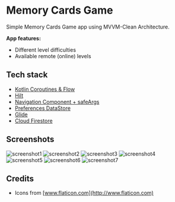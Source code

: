 # Memory Cards Game 

Simple Memory Cards Game app using MVVM-Clean Architecture.

**App features:**
- Different level difficulties 
- Available remote (online) levels
## Tech stack

 - [Kotlin Coroutines & Flow](https://kotlinlang.org/api/kotlinx.coroutines/)
 - [Hilt](https://dagger.dev/hilt/) 
 - [Navigation Component + safeArgs](https://developer.android.com/guide/navigation/navigation-getting-started)
 - [Preferences DataStore](https://developer.android.com/topic/libraries/architecture/datastore)
 - [Glide](https://github.com/bumptech/glide)
 - [Cloud Firestore](https://firebase.google.com/docs/firestore)
 
## Screenshots
![screenshot1](docs/Screenshot_1.png) ![screenshot2](docs/Screenshot_2.png) ![screenshot3](docs/Screenshot_3.png)
![screenshot4](docs/Screenshot_4.png) ![screenshot5](docs/Screenshot_5.png)
![screenshot6](docs/Screenshot_6.png) ![screenshot7](docs/Screenshot_7.png)

## Credits
- Icons from [www.flaticon.com](http://www.flaticon.com)
